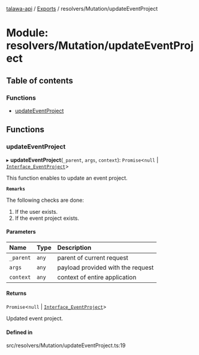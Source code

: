 [talawa-api](../README.md) / [Exports](../modules.md) / resolvers/Mutation/updateEventProject

# Module: resolvers/Mutation/updateEventProject

## Table of contents

### Functions

- [updateEventProject](resolvers_Mutation_updateEventProject.md#updateeventproject)

## Functions

### updateEventProject

▸ **updateEventProject**(`_parent`, `args`, `context`): `Promise`<``null`` \| [`Interface_EventProject`](../interfaces/models_EventProject.Interface_EventProject.md)\>

This function enables to update an event project.

**`Remarks`**

The following checks are done:
1. If the user exists.
2. If the event project exists.

#### Parameters

| Name | Type | Description |
| :------ | :------ | :------ |
| `_parent` | `any` | parent of current request |
| `args` | `any` | payload provided with the request |
| `context` | `any` | context of entire application |

#### Returns

`Promise`<``null`` \| [`Interface_EventProject`](../interfaces/models_EventProject.Interface_EventProject.md)\>

Updated event project.

#### Defined in

src/resolvers/Mutation/updateEventProject.ts:19
